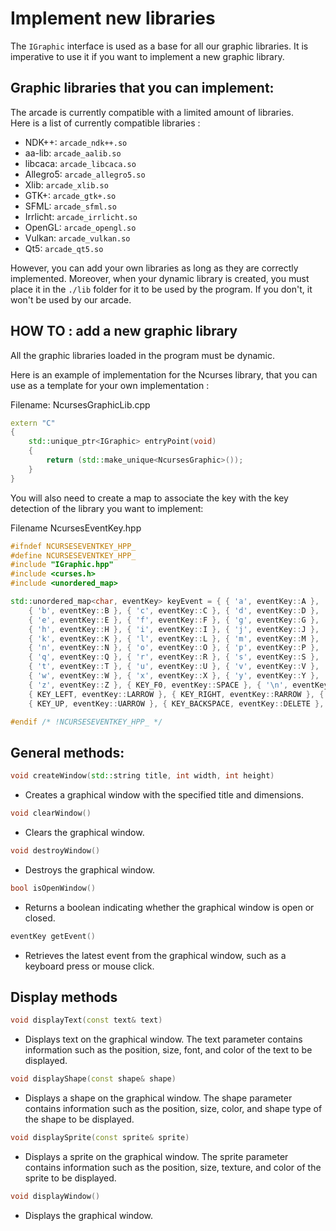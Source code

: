 # Implement new libraries

The `IGraphic` interface is used as a base for all our graphic libraries. It is imperative to use it if you want to implement a new graphic library.


## Graphic libraries that you can implement:

The arcade is currently compatible with a limited amount of libraries.\
Here is a list of currently compatible libraries :

* NDK++:      `arcade_ndk++.so`
* aa-lib:    `arcade_aalib.so`
* libcaca:    `arcade_libcaca.so`
* Allegro5:   `arcade_allegro5.so`
* Xlib:       `arcade_xlib.so`
* GTK+:       `arcade_gtk+.so`
* SFML:       `arcade_sfml.so`
* Irrlicht:   `arcade_irrlicht.so`
* OpenGL:     `arcade_opengl.so`
* Vulkan:     `arcade_vulkan.so`
* Qt5:        `arcade_qt5.so`

However, you can add your own libraries as long as they are correctly implemented.
Moreover, when your dynamic library is created, you must place it in the `./lib` folder for it to be used by the program. If you don't, it won't be used by our arcade.


## HOW TO : add a new graphic library

All the graphic libraries loaded in the program must be dynamic.

Here is an example of implementation for the Ncurses library, that you can use as a template for your own implementation :

Filename: NcursesGraphicLib.cpp
```c++
extern "C"
{
    std::unique_ptr<IGraphic> entryPoint(void)
    {
        return (std::make_unique<NcursesGraphic>());
    }
}

```

You will also need to create a map to associate the key with the key detection of the library you want to implement:

Filename NcursesEventKey.hpp

```c++
#ifndef NCURSESEVENTKEY_HPP_
#define NCURSESEVENTKEY_HPP_
#include "IGraphic.hpp"
#include <curses.h>
#include <unordered_map>

std::unordered_map<char, eventKey> keyEvent = { { 'a', eventKey::A },
    { 'b', eventKey::B }, { 'c', eventKey::C }, { 'd', eventKey::D },
    { 'e', eventKey::E }, { 'f', eventKey::F }, { 'g', eventKey::G },
    { 'h', eventKey::H }, { 'i', eventKey::I }, { 'j', eventKey::J },
    { 'k', eventKey::K }, { 'l', eventKey::L }, { 'm', eventKey::M },
    { 'n', eventKey::N }, { 'o', eventKey::O }, { 'p', eventKey::P },
    { 'q', eventKey::Q }, { 'r', eventKey::R }, { 's', eventKey::S },
    { 't', eventKey::T }, { 'u', eventKey::U }, { 'v', eventKey::V },
    { 'w', eventKey::W }, { 'x', eventKey::X }, { 'y', eventKey::Y },
    { 'z', eventKey::Z }, { KEY_F0, eventKey::SPACE }, { '\n', eventKey::ENTER },
    { KEY_LEFT, eventKey::LARROW }, { KEY_RIGHT, eventKey::RARROW }, { KEY_DOWN, eventKey::BARROW },
    { KEY_UP, eventKey::UARROW }, { KEY_BACKSPACE, eventKey::DELETE }, { KEY_STAB, eventKey::TAB } };

#endif /* !NCURSESEVENTKEY_HPP_ */

```

## General methods:
```c++
void createWindow(std::string title, int width, int height)
```
- Creates a graphical window with the specified title and dimensions.
```c++
void clearWindow()
```
- Clears the graphical window.
```c++
void destroyWindow()
```
- Destroys the graphical window.
```c++
bool isOpenWindow()
```
- Returns a boolean indicating whether the graphical window is open or closed.
```c++
eventKey getEvent()
```
- Retrieves the latest event from the graphical window, such as a keyboard press or mouse click.

## Display methods

```c++
void displayText(const text& text)
```
- Displays text on the graphical window. The text parameter contains information such as the position, size, font, and color of the text to be displayed.
```c++
void displayShape(const shape& shape)
```
- Displays a shape on the graphical window. The shape parameter contains information such as the position, size, color, and shape type of the shape to be displayed.
```c++
void displaySprite(const sprite& sprite)
```
- Displays a sprite on the graphical window. The sprite parameter contains information such as the position, size, texture, and color of the sprite to be displayed.

```c++
void displayWindow()
```
- Displays the graphical window.
